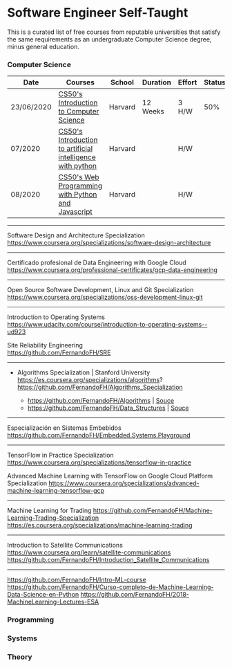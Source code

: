 # Software Engineer Self-Taught

This is a curated list of free courses from reputable universities that satisfy the same requirements as an undergraduate Computer Science degree, minus general education.

### Computer Science

|Date | Courses	|School	| Duration | 	Effort | Status | Repo | 
|---- | ------- |-------|--------- | ------- | ------ |------ | 
|23/06/2020 | [CS50's Introduction to Computer Science](https://www.edx.org/es/course/cs50s-introduction-to-computer-science) | Harvard | 12 Weeks | 3 H/W | 50% | [CS50](https://github.com/FernandoFH/CS50_Introduction-to-Computer-Science)
| 07/2020 | [CS50's Introduction to artificial intelligence with python](https://www.edx.org/es/course/cs50s-introduction-to-artificial-intelligence-with-python) | Harvard |  | H/W |  | [CS50 AI]()
| 08/2020 | [CS50's Web Programming with Python and Javascript](https://www.edx.org/es/course/cs50s-web-programming-with-python-and-javascript) | Harvard | | H/W | | [CS50 Web]()

----
Software Design and Architecture Specialization  
https://www.coursera.org/specializations/software-design-architecture

----
Certificado profesional de Data Engineering with Google Cloud  
https://www.coursera.org/professional-certificates/gcp-data-engineering

----
Open Source Software Development, Linux and Git Specialization  
https://www.coursera.org/specializations/oss-development-linux-git

----
Introduction to Operating Systems  
https://www.udacity.com/course/introduction-to-operating-systems--ud923

Site Reliability Engineering  
https://github.com/FernandoFH/SRE

----
* Algorithms Specialization | Stanford University https://es.coursera.org/specializations/algorithms?
https://github.com/FernandoFH/Algorithms_Specialization

  * https://github.com/FernandoFH/Algorithms |  [Souce](https://www.khanacademy.org/computing/computer-science/algorithms)
  * https://github.com/FernandoFH/Data_Structures |   [Souce](https://www.hackerrank.com/domains/data-structures)
  
 ----
 Especialización en Sistemas Embebidos
 https://github.com/FernandoFH/Embedded.Systems.Playground


----
TensorFlow in Practice Specialization
https://www.coursera.org/specializations/tensorflow-in-practice

Advanced Machine Learning with TensorFlow on Google Cloud Platform Specialization
https://www.coursera.org/specializations/advanced-machine-learning-tensorflow-gcp

----
Machine Learning for Trading
https://github.com/FernandoFH/Machine-Learning-Trading-Specialization
https://es.coursera.org/specializations/machine-learning-trading

----
Introduction to Satellite Communications
https://www.coursera.org/learn/satellite-communications
https://github.com/FernandoFH/Introduction_Satellite_Communications



----
https://github.com/FernandoFH/Intro-ML-course
https://github.com/FernandoFH/Curso-completo-de-Machine-Learning-Data-Science-en-Python
https://github.com/FernandoFH/2018-MachineLearning-Lectures-ESA

### Programming
### Systems
### Theory
